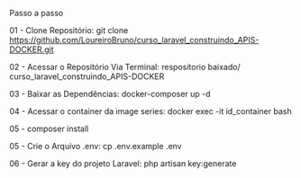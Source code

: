 Passo a passo 

01 - Clone Repositório: 
git clone https://github.com/LoureiroBruno/curso_laravel_construindo_APIS-DOCKER.git

02 - Acessar o Repositório Via Terminal: 
respositorio baixado/ curso_laravel_construindo_APIS-DOCKER

03 - Baixar as Dependências: 
docker-composer up -d 

04 - Acessar o container da image series:
docker exec -it id_container bash

05 - composer install

05 - Crie o Arquivo .env: cp .env.example .env

06 - Gerar a key do projeto Laravel: php artisan key:generate
